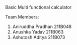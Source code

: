 Basic Multi functional calculator

Team Members:
1. Aniruddha Pradhan 211B048
2. Anushka Yadav 211B063
3. Ashutosh Aditya 211B073
